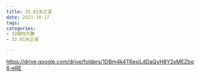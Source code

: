 ```yaml
---
title: 32.01余正道
date: 2023-10-17
tags: 
categories:
- 32線性代數
- 32.01余正道

---
```

https://drive.google.com/drive/folders/1DBm4k4T6esjLdDaQyH8Y2xMEZbq6-eRE
